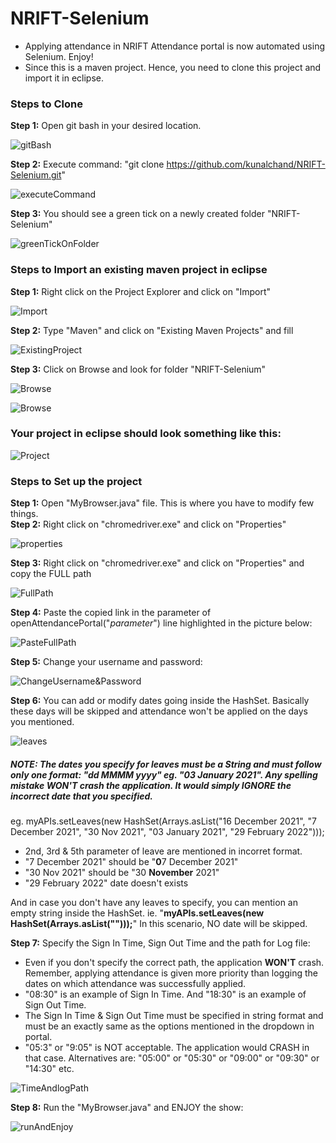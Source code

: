 # NRIFT-Selenium
* Applying attendance in NRIFT Attendance portal is now automated using Selenium. Enjoy!
* Since this is a maven project. Hence, you need to clone this project and import it in eclipse.  

### Steps to Clone
**Step 1:** Open git bash in your desired location.    

![gitBash](https://i.ibb.co/RSHfMWp/image.png)         

**Step 2:** Execute command: "git clone https://github.com/kunalchand/NRIFT-Selenium.git"  

![executeCommand](https://i.ibb.co/mBmFSpd/image.png)     

**Step 3:** You should see a green tick on a newly created folder "NRIFT-Selenium"     

![greenTickOnFolder](https://i.ibb.co/Dk98nLB/image.png)     

### Steps to Import an existing maven project in eclipse
**Step 1:** Right click on the Project Explorer and click on "Import"  

![Import](https://i.ibb.co/SfzPMvD/Import.jpg)   

**Step 2:** Type "Maven" and click on "Existing Maven Projects" and fill  

![ExistingProject](https://i.ibb.co/swFX72J/image.png)   

**Step 3:** Click on Browse and look for folder "NRIFT-Selenium"  

![Browse](https://i.ibb.co/8DR8VmH/image.png)     

![Browse](https://i.ibb.co/jfHg4Ty/image.png)     

### Your project in eclipse should look something like this:   
![Project](https://i.ibb.co/nfBQw1r/image.png)    

### Steps to Set up the project
**Step 1:** Open "MyBrowser.java" file. This is where you have to modify few things.    
**Step 2:** Right click on "chromedriver.exe" and click on "Properties"        

![properties](https://i.ibb.co/42K57yd/image.png)     

**Step 3:** Right click on "chromedriver.exe" and click on "Properties" and copy the FULL path           

![FullPath](https://i.ibb.co/nb5fZLC/image.png)

**Step 4:** Paste the copied link in the parameter of openAttendancePortal("*parameter*") line highlighted in the picture below:     

![PasteFullPath](https://i.ibb.co/0Ync8xr/image.png)     

**Step 5:** Change your username and password:     

![ChangeUsername&Password](https://i.ibb.co/XbSJRhD/image.png)      

**Step 6:** You can add or modify dates going inside the HashSet. Basically these days will be skipped and attendance won't be applied on the days you mentioned.     

![leaves](https://i.ibb.co/sybbg7J/image.png)     

##### NOTE: The dates you specify for leaves must be a String and must follow only one format: "dd MMMM yyyy" eg. "03 January 2021". Any spelling mistake WON'T crash the application. It would simply IGNORE the incorrect date that you specified.    

eg. myAPIs.setLeaves(new HashSet<String>(Arrays.asList("16 December 2021", "7 December 2021", "30 Nov 2021", "03 January 2021", "29 February 2022")));     
* 2nd, 3rd & 5th parameter of leave are mentioned in incorret format.    
* "7 December 2021" should be "**0**7 December 2021"   
* "30 Nov 2021" should be "30 **November** 2021"    
* "29 February 2022" date doesn't exists            

And in case you don't have any leaves to specify, you can mention an empty string inside the HashSet. ie. "**myAPIs.setLeaves(new HashSet<String>(Arrays.asList("")));**" In this scenario, NO date will be skipped.         
      
**Step 7:** Specify the Sign In Time, Sign Out Time and the path for Log file:      
* Even if you don't specify the correct path, the application **WON'T** crash. Remember, applying attendance is given more priority than logging the dates on which attendance was successfully applied.             
* "08:30" is an example of Sign In Time. And "18:30" is an example of Sign Out Time.     
* The Sign In Time & Sign Out Time must be specified in string format and must be an exactly same as the options mentioned in the dropdown in portal.     
* "05:3" or "9:05" is NOT acceptable. The application would CRASH in that case. Alternatives are: "05:00" or "05:30" or "09:00" or "09:30" or "14:30" etc.

![TimeAndlogPath](https://i.ibb.co/3pDhRkp/image.png)    

**Step 8:** Run the "MyBrowser.java" and ENJOY the show:     

![runAndEnjoy](https://i.ibb.co/SJCJMmP/image.png)    

